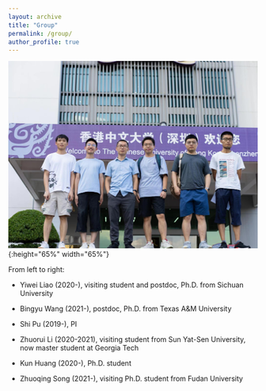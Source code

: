 ```yaml
---
layout: archive
title: "Group"
permalink: /group/
author_profile: true
---
```


![Group Photo](/images/group.jpeg){:height="65%" width="65%"}

From left to right: 

* Yiwei Liao (2020-), visiting student and postdoc, Ph.D. from Sichuan University

* Bingyu Wang (2021-), postdoc, Ph.D. from Texas A&M University

* Shi Pu (2019-), PI

* Zhuorui Li (2020-2021), visiting student from Sun Yat-Sen University, now master student at Georgia Tech

* Kun Huang (2020-), Ph.D. student

* Zhuoqing Song (2021-), visiting Ph.D. student from Fudan University

